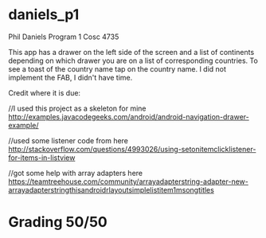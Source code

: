 # daniels_p1
Phil Daniels
Program 1
Cosc 4735

This app has a drawer on the left side of the screen and a list of continents
depending on which drawer you are on a list of corresponding countries. To
see a toast of the country name tap on the country name. I did not implement the
FAB, I didn't have time.

Credit where it is due:

//I used this project as a skeleton for mine
http://examples.javacodegeeks.com/android/android-navigation-drawer-example/

//used some listener code from here
http://stackoverflow.com/questions/4993026/using-setonitemclicklistener-for-items-in-listview

//got some help with array adapters here
https://teamtreehouse.com/community/arrayadapterstring-adapter-new-arrayadapterstringthisandroidrlayoutsimplelistitem1msongtitles

# Grading 50/50

